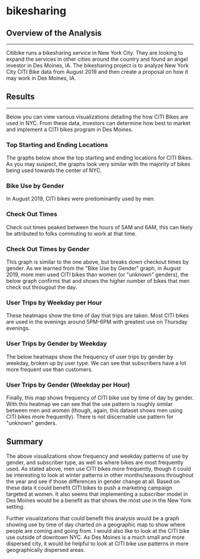 # bikesharing

## Overview of the Analysis
***
Citibike runs a bikesharing service in New York City. They are looking to expand the services in other cities around the country and found an angel investor in Des Moines, IA.
The bikesharing project is to analyze New York City CITI Bike data from August 2019 and then create a proposal on how it may work in Des Moines, IA.

## Results
***
Below you can view various visualizations detailing the how CITI Bikes are used in NYC. From these data, investors can determine how best to market and implement a CITI bikes program in Des Moines.

### Top Starting and Ending Locations
The graphs below show the top starting and ending locations for CITI Bikes. As you may suspect, the graphs look very similar with the majority of bikes being used towards the center of NYC. 

### Bike Use by Gender
In August 2019, CITI bikes were predominantly used by men.

### Check Out Times
Check out times peaked between the hours of 5AM and 6AM, this can likely be attributed to folks commuting to work at that time.

### Check Out Times by Gender
This graph is similar to the one above, but breaks down checkout times by gender. As we learned from the "Bike Use by Gender" graph, in August 2019, more men used CITI bikes than women (or "unknown" genders), the below graph confirms that and shows the higher number of bikes that men check out througout the day.

### User Trips by Weekday per Hour
These heatmaps show the time of day that trips are taken. Most CITI bikes are used in the evenings around 5PM-6PM with greatest use on Thursday evenings.

### User Trips by Gender by Weekday
The below heatmaps show the frequency of user trips by gender by weekday, broken up by user type. We can see that subscribers have a lot more frequent use than customers.

### User Trips by Gender (Weekday per Hour)
Finally, this map shows frequency of CITI bike use by time of day by gender. With this heatmap we can see that the use pattern is roughly similar between men and women (though, again, this dataset shows men using CITI bikes more frequently). There is not discernable use pattern for "unknown" genders.


## Summary
The above visualizations show frequency and weekday patterns of use by gender, and subscriber type, as well as where bikes are most frequently used. As stated above, men use CITI bikes more frequently, though it could be interesting to look at winter patterns in other months/seasons throughout the year and see if those differences in gender change at all. Based on these data it could benefit CITI bikes to push a marketing campaign targeted at women. It also seems that implementing a subscriber model in Des Moines would be a benefit as that shows the most use in the New York setting.

Further visualizations that could benefit this analysis would be a graph showing use by time of day charted on a geographic map to show where people are coming and going from. I would also like to look at the CITI bike use outside of downtown NYC. As Des Moines is a much small and more dispersed city, it would be helpful to look at CITI bike use patterns in more geographically dispersed areas.
